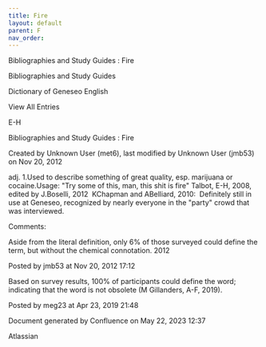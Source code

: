 ```yaml
---
title: Fire
layout: default
parent: F
nav_order:
---
```


Bibliographies and Study Guides : Fire

Bibliographies and Study Guides

Dictionary of Geneseo English

View All Entries

E-H

Bibliographies and Study Guides : Fire

Created by  Unknown User (met6), last modified by  Unknown User (jmb53) on Nov 20, 2012

adj. 1.Used to describe something of great quality, esp. marijuana or cocaine.Usage: &quot;Try some of this, man, this shit is fire&quot; Talbot, E-H, 2008, edited by J.Boselli, 2012  KChapman and ABelliard, 2010:  Definitely still in use at Geneseo, recognized by nearly everyone in the &quot;party&quot; crowd that was interviewed.

Comments:

Aside from the literal definition, only 6% of those surveyed could define the term, but without the chemical connotation. 2012

Posted by jmb53 at Nov 20, 2012 17:12

Based on survey results, 100% of participants could define the word; indicating that the word is not obsolete (M Gillanders, A-F, 2019).

Posted by meg23 at Apr 23, 2019 21:48

Document generated by Confluence on May 22, 2023 12:37

Atlassian
